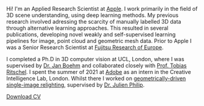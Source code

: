 Hi! I'm an Applied Research Scientist at [Apple](https://machinelearning.apple.com/). I work primarily in the field of 3D scene understanding, using deep learning methods. My previous research involved adressing the scarcity of manually labelled 3D data through alternative learning approaches. This resulted in several publications, developing novel weakly and self-supervised learning pipelines for image, point cloud and geometric mesh data. Prior to Apple I was a Senior Research Scientist at [Fujitsu Research of Europe](https://www.fujitsu.com/uk/about/local/corporate/subsidiaries/fle/). 

I completed a Ph.D in 3D computer vision at UCL, London, where I was supervised by [Dr. Jan Boehm](https://www.ucl.ac.uk/civil-environmental-geomatic-engineering/people/dr-jan-boehm) and collaborated closely with [Prof. Tobias Ritschel](https://www.homepages.ucl.ac.uk/~ucactri/). I spent the summer of 2021 at [Adobe](https://research.adobe.com/research/) as an intern in the Creative Intelligence Lab, London. Whilst there I worked on [geometrically-driven single-image relighting](/outcast), supervised by [Dr. Julien Philip](https://julienphilip.com/).

<a href="/files/cv.pdf" target="_blank">Download CV</a>